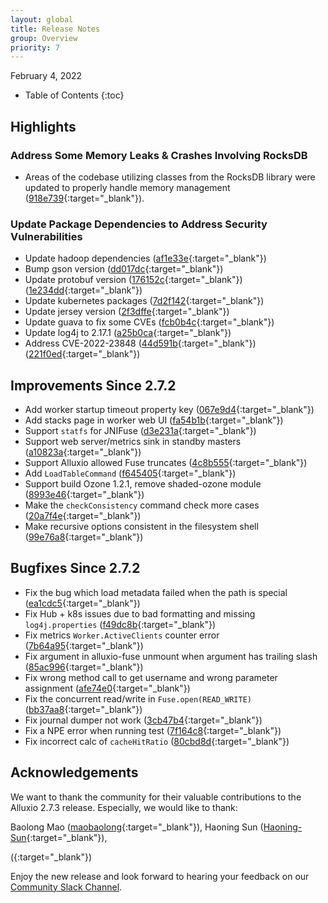 ```yaml
---
layout: global
title: Release Notes
group: Overview
priority: 7
---
```


February 4, 2022

* Table of Contents
{:toc}

## Highlights

### Address Some Memory Leaks & Crashes Involving RocksDB
* Areas of the codebase utilizing classes from the RocksDB library were updated to properly handle memory management ([918e739](https://github.com/Alluxio/alluxio/commit/918e739cba89b3bed54a24fde0890ba726b1164b){:target="_blank"}).

### Update Package Dependencies to Address Security Vulnerabilities
* Update hadoop dependencies ([af1e33e](https://github.com/Alluxio/alluxio/commit/af1e33ed14bce9e24cfce88228610294a6ea994a){:target="_blank"})
* Bump gson version ([dd017dc](https://github.com/Alluxio/alluxio/commit/dd017dcf1b2ab06f08348bdf461dce6a9bef6ba8){:target="_blank"})
* Update protobuf version ([176152c](https://github.com/Alluxio/alluxio/commit/176152c4d30649e2a70866fc081da0ee0653e16e){:target="_blank"})([1e234dd](https://github.com/Alluxio/alluxio/commit/1e234ddf201e1fd474fe8ca1b5fd691a917fc562){:target="_blank"})
* Update kubernetes packages ([7d2f142](https://github.com/Alluxio/alluxio/commit/7d2f142d5af7e04814c18a14952737d1de715b1f){:target="_blank"})
* Update jersey version ([2f3dffe](https://github.com/Alluxio/alluxio/commit/2f3dffefffcf492373e3590e2d52b3d635e9d6bb){:target="_blank"})
* Update guava to fix some CVEs ([fcb0b4c](https://github.com/Alluxio/alluxio/commit/fcb0b4c9d4f3b787a091a2721d0a7d807055caaa){:target="_blank"})
* Update log4j to 2.17.1 ([a25b0ca](https://github.com/Alluxio/alluxio/commit/a25b0ca49c38263d92d716e99fb4c29c6f414939){:target="_blank"})
* Address CVE-2022-23848 ([44d591b](https://github.com/Alluxio/alluxio/commit/44d591bd1045a4b829583592fa6652c584a5f398){:target="_blank"})([221f0ed](https://github.com/Alluxio/alluxio/commit/221f0ed5851417ffc6cae4758d112d490e25f930){:target="_blank"})

## Improvements Since 2.7.2 
* Add worker startup timeout property key ([067e9d4](https://github.com/Alluxio/alluxio/commit/067e9d432166d44a82fb26aa1ffa8660b665e2f0){:target="_blank"})
* Add stacks page in worker web UI ([fa54b1b](https://github.com/Alluxio/alluxio/commit/fa54b1bcd9fc891413cbd168862706d0fad0ad02){:target="_blank"})
* Support `statfs` for JNIFuse ([d3e231a](https://github.com/Alluxio/alluxio/commit/d3e231a02ea4ef1415e623cfbc742c5f69e8ba8c){:target="_blank"})
* Support web server/metrics sink in standby masters ([a10823a](https://github.com/Alluxio/alluxio/commit/a10823a9523e200f1665228cd4eb3ea7659a0d15){:target="_blank"})
* Support Alluxio allowed Fuse truncates ([4c8b555](https://github.com/Alluxio/alluxio/commit/4c8b555920da6a844f3f30cc70493b563178518d){:target="_blank"})
* Add `LoadTableCommand` ([f645405](https://github.com/Alluxio/alluxio/commit/f64540541748ba088eafbbac37fbd8c0458c410e){:target="_blank"})
* Support build Ozone 1.2.1, remove shaded-ozone module ([8993e46](https://github.com/Alluxio/alluxio/commit/8993e461b23a73713e62d81ac904161e59fc0562){:target="_blank"})
* Make the `checkConsistency` command check more cases ([20a7f4e](https://github.com/Alluxio/alluxio/commit/20a7f4edfea39bc17bfe17b067cf94d5034ac526){:target="_blank"})
* Make recursive options consistent in the filesystem shell ([99e76a8](https://github.com/Alluxio/alluxio/commit/99e76a85141cdbdd7a96d13a6cc4a58c15728277){:target="_blank"})

## Bugfixes Since 2.7.2
* Fix the bug which load metadata failed when the path is special ([ea1cdc5](https://github.com/Alluxio/alluxio/commit/ea1cdc5aa97ba0e4a36ee12f22a5f981cf7d7958){:target="_blank"})
* Fix Hub + k8s issues due to bad formatting and missing `log4j.properties` ([f49dc8b](https://github.com/Alluxio/alluxio/commit/f49dc8bc531e324a52d4d6986e5d4e621e7ef931){:target="_blank"})
* Fix metrics `Worker.ActiveClients` counter error ([7b64a95](https://github.com/Alluxio/alluxio/commit/7b64a953e4791e3e6c2a79274363f432b7775371){:target="_blank"})
* Fix argument in alluxio-fuse unmount when argument has trailing slash ([85ac996](https://github.com/Alluxio/alluxio/commit/85ac996f9f753154745ac598a655b2e484a51bce){:target="_blank"})
* Fix wrong method call to get username and wrong parameter assignment ([afe74e0](https://github.com/Alluxio/alluxio/commit/afe74e0a5489eac0fad1e78ce5b52b1a7b2a9754){:target="_blank"})
* Fix the concurrent read/write in `Fuse.open(READ_WRITE)` ([bb37aa8](https://github.com/Alluxio/alluxio/commit/bb37aa884ebd836f4679f6fcbcdd0cb2e1aa1688){:target="_blank"})
* Fix journal dumper not work ([3cb47b4](https://github.com/Alluxio/alluxio/commit/3cb47b45f2f1921c9a7735ef7087c874eabb5be4){:target="_blank"})
* Fix a NPE error when running test ([7f164c8](https://github.com/Alluxio/alluxio/commit/7f164c8b91ddbfaa60af036b0d04292431523fe3){:target="_blank"})
* Fix incorrect calc of `cacheHitRatio` ([80cbd8d](https://github.com/Alluxio/alluxio/commit/80cbd8de31e8b0697112156d5a8463945f252541){:target="_blank"})

## Acknowledgements

We want to thank the community for their valuable contributions to the Alluxio 2.7.3 release. Especially, we would like to thank:

Baolong Mao ([maobaolong](https://github.com/maobaolong){:target="_blank"}),
Haoning Sun ([Haoning-Sun](https://github.com/Haoning-Sun){:target="_blank"}),

([](){:target="_blank"})

Enjoy the new release and look forward to hearing your feedback on our [Community Slack Channel](https://alluxio.io/slack).